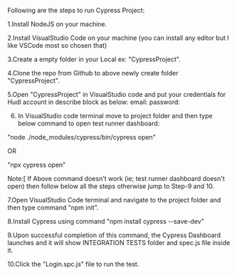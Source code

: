 Following are the steps to run Cypress Project:

1.Install NodeJS on your machine.

2.Install VisualStudio Code on your machine (you can install any editor but I like VSCode most so chosen that)

3.Create a empty folder in your Local ex: "CypressProject".

4.Clone the repo from Github to above newly create folder "CypressProject".

5.Open "CypressProject" in VisualStudio code and put your credentials for Hudl account in describe block as below:
 email: <replace with your email>
 password: <replace with your password>

6. In VisualStudio code terminal move to project folder and then type below command to open test runner dashboard:

"node ./node_modules/cypress/bin/cypress open"

OR

"npx cypress open"

Note:[ If Above command doesn't work (ie; test runner dashboard doesn't open) then follow below all the steps otherwise jump to Step-9 and 10.

7.Open VisualStudio Code terminal and navigate to the project folder and then type command "npm init".

8.Install Cypress using command "npm install cypress --save-dev"

9.Upon successful completion of this command, the Cypress Dashboard launches and it will show INTEGRATION TESTS folder
and spec.js file inside it.

10.Click the "Login.spc.js"  file to run the test.


